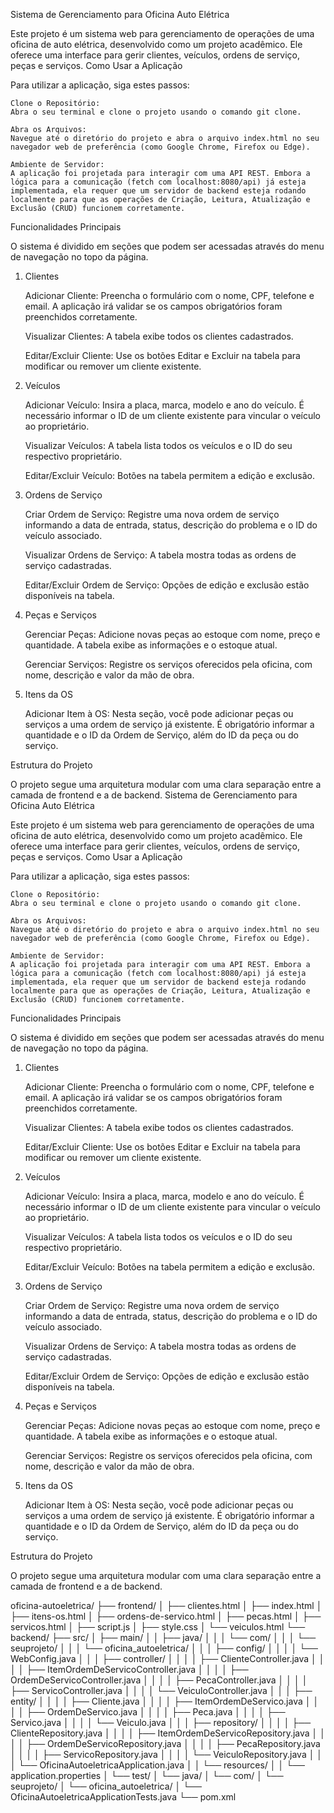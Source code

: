 Sistema de Gerenciamento para Oficina Auto Elétrica

Este projeto é um sistema web para gerenciamento de operações de uma oficina de auto elétrica, desenvolvido como um projeto acadêmico. Ele oferece uma interface para gerir clientes, veículos, ordens de serviço, peças e serviços.
Como Usar a Aplicação

Para utilizar a aplicação, siga estes passos:

    Clone o Repositório:
    Abra o seu terminal e clone o projeto usando o comando git clone.

    Abra os Arquivos:
    Navegue até o diretório do projeto e abra o arquivo index.html no seu navegador web de preferência (como Google Chrome, Firefox ou Edge).

    Ambiente de Servidor:
    A aplicação foi projetada para interagir com uma API REST. Embora a lógica para a comunicação (fetch com localhost:8080/api) já esteja implementada, ela requer que um servidor de backend esteja rodando localmente para que as operações de Criação, Leitura, Atualização e Exclusão (CRUD) funcionem corretamente.

Funcionalidades Principais

O sistema é dividido em seções que podem ser acessadas através do menu de navegação no topo da página.
1. Clientes

    Adicionar Cliente: Preencha o formulário com o nome, CPF, telefone e email. A aplicação irá validar se os campos obrigatórios foram preenchidos corretamente.

    Visualizar Clientes: A tabela exibe todos os clientes cadastrados.

    Editar/Excluir Cliente: Use os botões Editar e Excluir na tabela para modificar ou remover um cliente existente.

2. Veículos

    Adicionar Veículo: Insira a placa, marca, modelo e ano do veículo. É necessário informar o ID de um cliente existente para vincular o veículo ao proprietário.

    Visualizar Veículos: A tabela lista todos os veículos e o ID do seu respectivo proprietário.

    Editar/Excluir Veículo: Botões na tabela permitem a edição e exclusão.

3. Ordens de Serviço

    Criar Ordem de Serviço: Registre uma nova ordem de serviço informando a data de entrada, status, descrição do problema e o ID do veículo associado.

    Visualizar Ordens de Serviço: A tabela mostra todas as ordens de serviço cadastradas.

    Editar/Excluir Ordem de Serviço: Opções de edição e exclusão estão disponíveis na tabela.

4. Peças e Serviços

    Gerenciar Peças: Adicione novas peças ao estoque com nome, preço e quantidade. A tabela exibe as informações e o estoque atual.

    Gerenciar Serviços: Registre os serviços oferecidos pela oficina, com nome, descrição e valor da mão de obra.

5. Itens da OS

    Adicionar Item à OS: Nesta seção, você pode adicionar peças ou serviços a uma ordem de serviço já existente. É obrigatório informar a quantidade e o ID da Ordem de Serviço, além do ID da peça ou do serviço.

Estrutura do Projeto

O projeto segue uma arquitetura modular com uma clara separação entre a camada de frontend e a de backend.
Sistema de Gerenciamento para Oficina Auto Elétrica

Este projeto é um sistema web para gerenciamento de operações de uma oficina de auto elétrica, desenvolvido como um projeto acadêmico. Ele oferece uma interface para gerir clientes, veículos, ordens de serviço, peças e serviços.
Como Usar a Aplicação

Para utilizar a aplicação, siga estes passos:

    Clone o Repositório:
    Abra o seu terminal e clone o projeto usando o comando git clone.

    Abra os Arquivos:
    Navegue até o diretório do projeto e abra o arquivo index.html no seu navegador web de preferência (como Google Chrome, Firefox ou Edge).

    Ambiente de Servidor:
    A aplicação foi projetada para interagir com uma API REST. Embora a lógica para a comunicação (fetch com localhost:8080/api) já esteja implementada, ela requer que um servidor de backend esteja rodando localmente para que as operações de Criação, Leitura, Atualização e Exclusão (CRUD) funcionem corretamente.

Funcionalidades Principais

O sistema é dividido em seções que podem ser acessadas através do menu de navegação no topo da página.
1. Clientes

    Adicionar Cliente: Preencha o formulário com o nome, CPF, telefone e email. A aplicação irá validar se os campos obrigatórios foram preenchidos corretamente.

    Visualizar Clientes: A tabela exibe todos os clientes cadastrados.

    Editar/Excluir Cliente: Use os botões Editar e Excluir na tabela para modificar ou remover um cliente existente.

2. Veículos

    Adicionar Veículo: Insira a placa, marca, modelo e ano do veículo. É necessário informar o ID de um cliente existente para vincular o veículo ao proprietário.

    Visualizar Veículos: A tabela lista todos os veículos e o ID do seu respectivo proprietário.

    Editar/Excluir Veículo: Botões na tabela permitem a edição e exclusão.

3. Ordens de Serviço

    Criar Ordem de Serviço: Registre uma nova ordem de serviço informando a data de entrada, status, descrição do problema e o ID do veículo associado.

    Visualizar Ordens de Serviço: A tabela mostra todas as ordens de serviço cadastradas.

    Editar/Excluir Ordem de Serviço: Opções de edição e exclusão estão disponíveis na tabela.

4. Peças e Serviços

    Gerenciar Peças: Adicione novas peças ao estoque com nome, preço e quantidade. A tabela exibe as informações e o estoque atual.

    Gerenciar Serviços: Registre os serviços oferecidos pela oficina, com nome, descrição e valor da mão de obra.

5. Itens da OS

    Adicionar Item à OS: Nesta seção, você pode adicionar peças ou serviços a uma ordem de serviço já existente. É obrigatório informar a quantidade e o ID da Ordem de Serviço, além do ID da peça ou do serviço.

Estrutura do Projeto

O projeto segue uma arquitetura modular com uma clara separação entre a camada de frontend e a de backend.

oficina-autoeletrica/
├── frontend/
│   ├── clientes.html
│   ├── index.html
│   ├── itens-os.html
│   ├── ordens-de-servico.html
│   ├── pecas.html
│   ├── servicos.html
│   ├── script.js
│   ├── style.css
│   └── veiculos.html
└── backend/
    ├── src/
    │   ├── main/
    │   │   ├── java/
    │   │   │   └── com/
    │   │   │       └── seuprojeto/
    │   │   │           └── oficina_autoeletrica/
    │   │   │               ├── config/
    │   │   │               │   └── WebConfig.java
    │   │   │               ├── controller/
    │   │   │               │   ├── ClienteController.java
    │   │   │               │   ├── ItemOrdemDeServicoController.java
    │   │   │               │   ├── OrdemDeServicoController.java
    │   │   │               │   ├── PecaController.java
    │   │   │               │   ├── ServicoController.java
    │   │   │               │   └── VeiculoController.java
    │   │   │               ├── entity/
    │   │   │               │   ├── Cliente.java
    │   │   │               │   ├── ItemOrdemDeServico.java
    │   │   │               │   ├── OrdemDeServico.java
    │   │   │               │   ├── Peca.java
    │   │   │               │   ├── Servico.java
    │   │   │               │   └── Veiculo.java
    │   │   │               ├── repository/
    │   │   │               │   ├── ClienteRepository.java
    │   │   │               │   ├── ItemOrdemDeServicoRepository.java
    │   │   │               │   ├── OrdemDeServicoRepository.java
    │   │   │               │   ├── PecaRepository.java
    │   │   │               │   ├── ServicoRepository.java
    │   │   │               │   └── VeiculoRepository.java
    │   │   │               └── OficinaAutoeletricaApplication.java
    │   │   └── resources/
    │   │       └── application.properties
    │   └── test/
    │       └── java/
    │           └── com/
    │               └── seuprojeto/
    │                   └── oficina_autoeletrica/
    │                       └── OficinaAutoeletricaApplicationTests.java
    └── pom.xml


